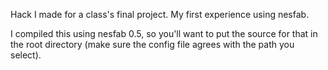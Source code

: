 Hack I made for a class's final project. My first experience using nesfab.

I compiled this using nesfab 0.5, so you'll want to put the source for that in the root directory (make sure the config file agrees with the path you select).
